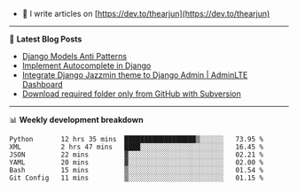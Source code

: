 <!-- ![My Profile Introduction Image](https://i.ibb.co/tLFZ15Q/gh.png) -->
- 📝 I write articles on [https://dev.to/thearjun](https://dev.to/thearjun)

-------

📕 **Latest Blog Posts**
<!-- BLOG-POST-LIST:START -->
- [Django Models Anti Patterns](https://dev.to/thearjun/django-models-anti-patterns-1ma1)
- [Implement Autocomplete in Django](https://dev.to/thearjun/implement-autocomplete-in-django-3h20)
- [Integrate Django Jazzmin theme to Django Admin | AdminLTE Dashboard](https://dev.to/thearjun/integrate-django-jazzmin-theme-to-django-admin-adminlte-dashboard-5aao)
- [Download required folder only from GitHub with Subversion](https://dev.to/thearjun/download-required-folder-only-from-github-with-subversion-2gpc)
<!-- BLOG-POST-LIST:END -->

-------

📊 **Weekly development breakdown**
<!--START_SECTION:waka-->

```text
Python       12 hrs 35 mins  ██████████████████▒░░░░░░   73.95 %
XML          2 hrs 47 mins   ████░░░░░░░░░░░░░░░░░░░░░   16.45 %
JSON         22 mins         ▓░░░░░░░░░░░░░░░░░░░░░░░░   02.21 %
YAML         20 mins         ▓░░░░░░░░░░░░░░░░░░░░░░░░   02.00 %
Bash         15 mins         ▒░░░░░░░░░░░░░░░░░░░░░░░░   01.54 %
Git Config   11 mins         ▒░░░░░░░░░░░░░░░░░░░░░░░░   01.15 %
```

<!--END_SECTION:waka-->
<img src='https://profile-counter.glitch.me/thearjun/count.svg' width='0px'>
